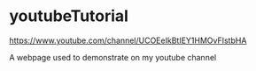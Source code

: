 # youtubeTutorial
https://www.youtube.com/channel/UCOEeIkBtIEY1HMOvFIstbHA

A webpage used to demonstrate on my youtube channel
